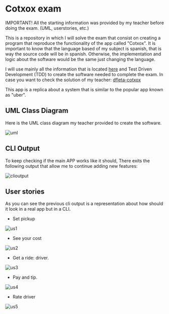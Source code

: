 # Cotxox exam

IMPORTANT! All the starting information was provided by my teacher before doing the exam. (UML, userstories, etc.)

This is a repository in which I will solve the exam that consist on creating a program that reproduce the functionality of the app called "Cotxox". It is important to know that the language based of my subject is spanish, that is way the source code will be in spanish. Otherwise, the implementation and logic about the software would be the same just changing the language.

I will use mainly all the information that is located [here](./doc/) and Test Driven Development (TDD) to create the software needed to complete the exam. In case you want to check the solution of my teacher: [dfleta-cotxox](https://github.com/dfleta/cotxox)

This app is a replica about a system that is similar to the popular app known as "uber".

## UML Class Diagram

Here is the UML class diagram my teacher provided to create the software.

![uml](./doc/diagrama_clases_UML.png)

## CLI Output

To keep checking if the main APP works like it should, There exits the following output that allow me to continue adding new features:

![clioutput](./doc/Salida-consola-cotxox.png)

## User stories

As you can see the previous cli output is a representation about how should it look in a real app but in a CLI.

* Set pickup

![us1](./doc/users-story/01ask-cotxo.png)

* See your cost

![us2](./doc/users-story/02how-much-cost.png)

* Get a ride: driver.

![us3](./doc/users-story/03information-about-cotxo-and-driver.png)

* Pay and tip.

![us4](./doc/users-story/04pay.png)

* Rate driver

![us5](./doc/users-story/05vote.png)
